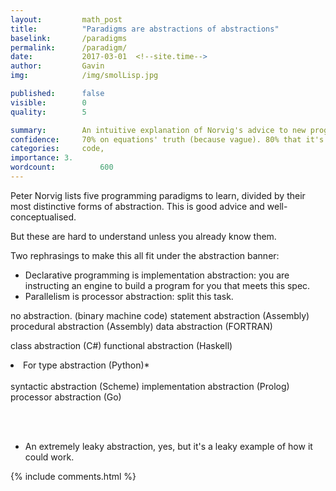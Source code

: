 ```yaml
---
layout: 		math_post
title:  		"Paradigms are abstractions of abstractions"
baselink:		/paradigms
permalink:		/paradigm/
date:   		2017-03-01  <!--site.time-->
author:			Gavin	
img:			/img/smolLisp.jpg

published:		false
visible:		0
quality:    	5

summary:		An intuitive explanation of Norvig's advice to new programmers.
confidence: 	70% on equations' truth (because vague). 80% that it's worth doing.
categories: 	code, 
importance: 3.
wordcount: 			600
---
```


Peter Norvig lists five programming paradigms to learn, divided by their most distinctive forms of abstraction. This is good advice and well-conceptualised. 

But these are hard to understand unless you already know them.

Two rephrasings to make this all fit under the abstraction banner:

* Declarative programming is implementation abstraction: you are instructing an engine to build a program for you that meets this spec.
* Parallelism is processor abstraction: split this task. 


no abstraction. (binary machine code)
statement abstraction (Assembly)
procedural abstraction (Assembly)
data abstraction (FORTRAN)

class abstraction (C#) 
functional abstraction (Haskell)
<li>For type abstraction (Python)*</li><br>
syntactic abstraction (Scheme) 
implementation abstraction (Prolog)
processor abstraction (Go)


<br><br>
* An extremely leaky abstraction, yes, but it's a leaky example of how it could work.



{%  include comments.html %}